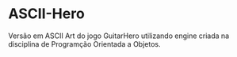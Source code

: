 # ASCII-Hero
Versão em ASCII Art do jogo GuitarHero utilizando engine criada na disciplina de Programção Orientada a Objetos.
